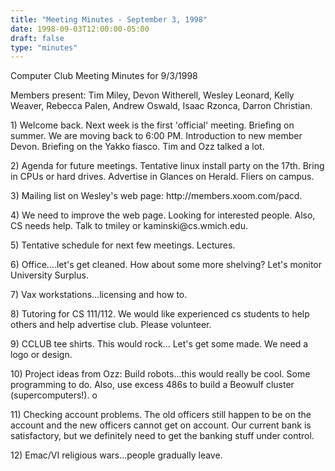 ```yaml
---
title: "Meeting Minutes - September 3, 1998"
date: 1998-09-03T12:00:00-05:00
draft: false
type: "minutes"
---
```


Computer Club Meeting Minutes for 9/3/1998 </p><p>
Members present: Tim Miley, Devon Witherell, Wesley Leonard, Kelly Weaver, Rebecca Palen, Andrew Oswald, Isaac Rzonca, Darron Christian. </p><p>
</p><p>
1) Welcome back.  Next week is the first 'official' meeting.  Briefing on summer.  We are moving back to 6:00 PM.  Introduction to new member Devon. Briefing on the Yakko fiasco.  Tim and Ozz talked a lot. </p><p>
2) Agenda for future meetings.  Tentative linux install party on the 17th. Bring in CPUs or hard drives.  Advertise in Glances on Herald.  Fliers on campus.   </p><p>
3) Mailing list on Wesley's web page: http://members.xoom.com/pacd.  </p><p>
4) We need to improve the web page.  Looking for interested people.  Also, CS needs help.  Talk to tmiley or kaminski@cs.wmich.edu. </p><p>
5) Tentative schedule for next few meetings.  Lectures. </p><p>
6) Office....let's get cleaned.  How about some more shelving?  Let's monitor University Surplus.   </p><p>
7) Vax workstations...licensing and how to. </p><p>
8) Tutoring for CS 111/112.  We would like experienced cs students to help others and help advertise club.  Please volunteer. </p><p>
9) CCLUB tee shirts.  This would rock...  Let's get some made.  We need a  logo or design. </p><p>
10) Project ideas from Ozz: Build robots...this would really be cool.  Some programming to do.  Also, use excess 486s to build a Beowulf cluster (supercomputers!). o </p><p>
11) Checking account problems.  The old officers still happen to be on the account and the new officers cannot get on account.  Our current bank is satisfactory, but we definitely need to get the banking stuff under control. </p><p>
12) Emac/VI religious wars...people gradually leave.   </p>
